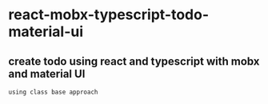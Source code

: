 # react-mobx-typescript-todo-material-ui
## create todo using react and typescript with mobx and material UI 
`using class base approach`
